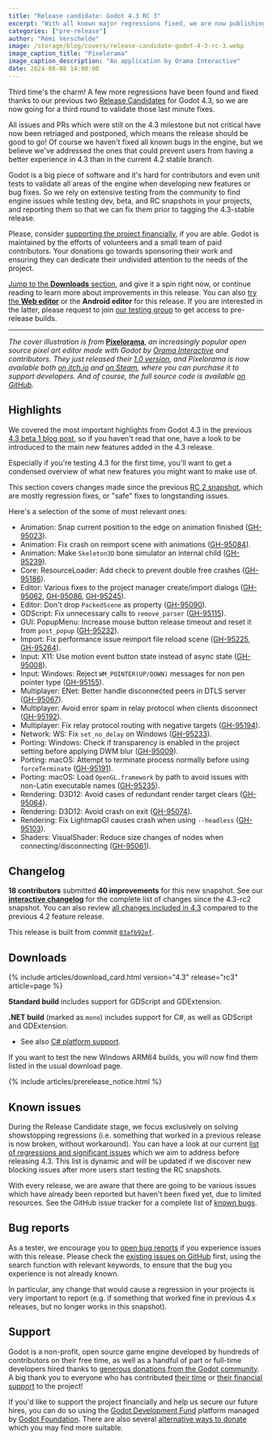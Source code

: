 ```yaml
---
title: "Release candidate: Godot 4.3 RC 3"
excerpt: "With all known major regressions fixed, we are now publishing a third release candidate to confirm that 4.3 is ready to go stable."
categories: ["pre-release"]
author: "Rémi Verschelde"
image: /storage/blog/covers/release-candidate-godot-4-3-rc-3.webp
image_caption_title: "Pixelorama"
image_caption_description: "An application by Orama Interactive"
date: 2024-08-08 14:00:00
---
```


Third time's the charm! A few more regressions have been found and fixed thanks to our previous two [Release Candidates](https://en.wikipedia.org/wiki/Software_release_life_cycle#Release_candidate) for Godot 4.3, so we are now going for a third round to validate those last minute fixes.

All issues and PRs which were still on the 4.3 milestone but not critical have now been retriaged and postponed, which means the release should be good to go! Of course we haven't fixed all known bugs in the engine, but we believe we've addressed the ones that could prevent users from having a better experience in 4.3 than in the current 4.2 stable branch.

Godot is a big piece of software and it's hard for contributors and even unit tests to validate all areas of the engine when developing new features or bug fixes. So we rely on extensive testing from the community to find engine issues while testing dev, beta, and RC snapshots in your projects, and reporting them so that we can fix them prior to tagging the 4.3-stable release.

Please, consider [supporting the project financially](https://fund.godotengine.org), if you are able. Godot is maintained by the efforts of volunteers and a small team of paid contributors. Your donations go towards sponsoring their work and ensuring they can dedicate their undivided attention to the needs of the project.

[Jump to the **Downloads** section](#downloads), and give it a spin right now, or continue reading to learn more about improvements in this release. You can also [try the **Web editor**](https://editor.godotengine.org/releases/4.3.rc3/) or the **Android editor** for this release. If you are interested in the latter, please request to join [our testing group](https://groups.google.com/g/godot-testers) to get access to pre-release builds.

---

*The cover illustration is from* [**Pixelorama**](https://orama-interactive.itch.io/pixelorama), *an increasingly popular open source pixel art editor made with Godot by [Orama Interactive](https://www.oramainteractive.com/) and contributors. They just released their [1.0 version](https://orama-interactive.itch.io/pixelorama/devlog/773099/pixelorama-v10-is-finally-out), and Pixelorama is now available both [on itch.io](https://orama-interactive.itch.io/pixelorama) and [on Steam](https://store.steampowered.com/app/2779170/Pixelorama/?curator_clanid=41324400), where you can purchase it to support developers. And of course, the full source code is available [on GitHub](https://github.com/Orama-Interactive/Pixelorama).*

## Highlights

We covered the most important highlights from Godot 4.3 in the previous [4.3 beta 1 blog post](/article/dev-snapshot-godot-4-3-beta-1/), so if you haven't read that one, have a look to be introduced to the main new features added in the 4.3 release.

Especially if you're testing 4.3 for the first time, you'll want to get a condensed overview of what new features you might want to make use of.

This section covers changes made since the previous [RC 2 snapshot](/article/release-candidate-godot-4-3-rc-2/), which are mostly regression fixes, or "safe" fixes to longstanding issues.

Here's a selection of the some of most relevant ones:

- Animation: Snap current position to the edge on animation finished ([GH-95023](https://github.com/godotengine/godot/pull/95023)).
- Animation: Fix crash on reimport scene with animations ([GH-95084](https://github.com/godotengine/godot/pull/95084)).
- Animation: Make `Skeleton3D` bone simulator an internal child ([GH-95239](https://github.com/godotengine/godot/pull/95239)).
- Core: ResourceLoader: Add check to prevent double free crashes ([GH-95186](https://github.com/godotengine/godot/pull/95186)).
- Editor: Various fixes to the project manager create/import dialogs ([GH-95062](https://github.com/godotengine/godot/pull/95062), [GH-95086](https://github.com/godotengine/godot/pull/95086), [GH-95245](https://github.com/godotengine/godot/pull/95245)).
- Editor: Don't drop `PackedScene` as property ([GH-95090](https://github.com/godotengine/godot/pull/95090)).
- GDScript: Fix unnecessary calls to `remove_parser` ([GH-95115](https://github.com/godotengine/godot/pull/95115)).
- GUI: PopupMenu: Increase mouse button release timeout and reset it from `post_popup` ([GH-95232](https://github.com/godotengine/godot/pull/95232)).
- Import: Fix performance issue reimport file reload scene ([GH-95225](https://github.com/godotengine/godot/pull/95225), [GH-95264](https://github.com/godotengine/godot/pull/95264)).
- Input: X11: Use motion event button state instead of async state ([GH-95008](https://github.com/godotengine/godot/pull/95008)).
- Input: Windows: Reject `WM_POINTER(UP/DOWN)` messages for non pen pointer type ([GH-95155](https://github.com/godotengine/godot/pull/95155)).
- Multiplayer: ENet: Better handle disconnected peers in DTLS server ([GH-95067](https://github.com/godotengine/godot/pull/95067)).
- Multiplayer: Avoid error spam in relay protocol when clients disconnect ([GH-95192](https://github.com/godotengine/godot/pull/95192)).
- Multiplayer: Fix relay protocol routing with negative targets ([GH-95194](https://github.com/godotengine/godot/pull/95194)).
- Network: WS: Fix `set_no_delay` on Windows ([GH-95233](https://github.com/godotengine/godot/pull/95233)).
- Porting: Windows: Check if transparency is enabled in the project setting before applying DWM blur ([GH-95009](https://github.com/godotengine/godot/pull/95009)).
- Porting: macOS: Attempt to terminate process normally before using `forceTerminate` ([GH-95191](https://github.com/godotengine/godot/pull/95191)).
- Porting: macOS: Load `OpenGL.framework` by path to avoid issues with non-Latin executable names ([GH-95235](https://github.com/godotengine/godot/pull/95235)).
- Rendering: D3D12: Avoid cases of redundant render target clears ([GH-95064](https://github.com/godotengine/godot/pull/95064)).
- Rendering: D3D12: Avoid crash on exit ([GH-95074](https://github.com/godotengine/godot/pull/95074)).
- Rendering: Fix LightmapGI causes crash when using `--headless` ([GH-95103](https://github.com/godotengine/godot/pull/95103)).
- Shaders: VisualShader: Reduce size changes of nodes when connecting/disconnecting ([GH-95061](https://github.com/godotengine/godot/pull/95061)).

## Changelog

**18 contributors** submitted **40 improvements** for this new snapshot. See our [**interactive changelog**](https://godotengine.github.io/godot-interactive-changelog/#4.3-rc3) for the complete list of changes since the 4.3-rc2 snapshot. You can also review [all changes included in 4.3](https://godotengine.github.io/godot-interactive-changelog/#4.3) compared to the previous 4.2 feature release.

This release is built from commit [`03afb92ef`](https://github.com/godotengine/godot/commit/03afb92efa18874da19f7fc185a32c005d20aa1d).

## Downloads

{% include articles/download_card.html version="4.3" release="rc3" article=page %}

**Standard build** includes support for GDScript and GDExtension.

**.NET build** (marked as `mono`) includes support for C#, as well as GDScript and GDExtension.
- See also [C# platform support](https://docs.godotengine.org/en/latest/tutorials/scripting/c_sharp/index.html#c-platform-support).

If you want to test the new Windows ARM64 builds, you will now find them listed in the usual download page.

{% include articles/prerelease_notice.html %}

## Known issues

During the Release Candidate stage, we focus exclusively on solving showstopping regressions (i.e. something that worked in a previous release is now broken, without workaround). You can have a look at our current [list of regressions and significant issues](https://github.com/orgs/godotengine/projects/61) which we aim to address before releasing 4.3. This list is dynamic and will be updated if we discover new blocking issues after more users start testing the RC snapshots.

With every release, we are aware that there are going to be various issues which have already been reported but haven't been fixed yet, due to limited resources. See the GitHub issue tracker for a complete list of [known bugs](https://github.com/godotengine/godot/issues?q=is%3Aissue+is%3Aopen+label%3Abug+).

## Bug reports

As a tester, we encourage you to [open bug reports](https://github.com/godotengine/godot/issues) if you experience issues with this release. Please check the [existing issues on GitHub](https://github.com/godotengine/godot/issues) first, using the search function with relevant keywords, to ensure that the bug you experience is not already known.

In particular, any change that would cause a regression in your projects is very important to report (e.g. if something that worked fine in previous 4.x releases, but no longer works in this snapshot).

## Support

Godot is a non-profit, open source game engine developed by hundreds of contributors on their free time, as well as a handful of part or full-time developers hired thanks to [generous donations from the Godot community](https://fund.godotengine.org/). A big thank you to everyone who has contributed [their time](https://github.com/godotengine/godot/blob/master/AUTHORS.md) or [their financial support](https://github.com/godotengine/godot/blob/master/DONORS.md) to the project!

If you'd like to support the project financially and help us secure our future hires, you can do so using the [Godot Development Fund](https://fund.godotengine.org/) platform managed by [Godot Foundation](https://godot.foundation/). There are also several [alternative ways to donate](/donate) which you may find more suitable.
